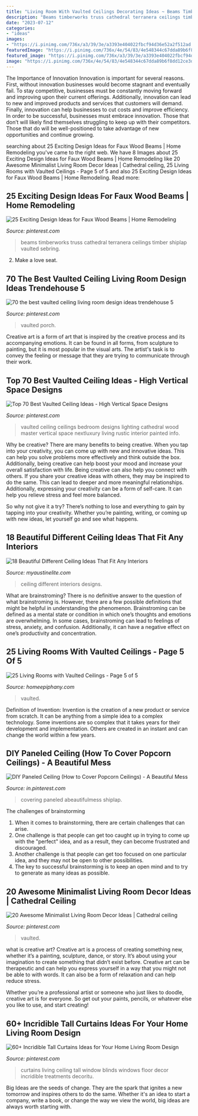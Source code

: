 ```yaml
---
title: "Living Room With Vaulted Ceilings Decorating Ideas ~ Beams Timberworks Truss Cathedral Terranera Ceilings Timber Shiplap Vaulted Sebring"
description: "Beams timberworks truss cathedral terranera ceilings timber shiplap vaulted sebring"
date: "2023-07-12"
categories:
- "ideas"
images:
- "https://i.pinimg.com/736x/a3/39/3e/a3393e404022fbcf94d36e52a2f512ad.jpg"
featuredImage: "https://i.pinimg.com/736x/4e/54/83/4e548344c67dda89b6f8dd12ce3de668.jpg"
featured_image: "https://i.pinimg.com/736x/a3/39/3e/a3393e404022fbcf94d36e52a2f512ad.jpg"
image: "https://i.pinimg.com/736x/4e/54/83/4e548344c67dda89b6f8dd12ce3de668.jpg"
---
```



The Importance of Innovation
Innovation is important for several reasons. First, without innovation businesses would become stagnant and eventually fail. To stay competitive, businesses must be constantly moving forward and improving upon their current offerings. Additionally, innovation can lead to new and improved products and services that customers will demand. Finally, innovation can help businesses to cut costs and improve efficiency.
In order to be successful, businesses must embrace innovation. Those that don’t will likely find themselves struggling to keep up with their competitors. Those that do will be well-positioned to take advantage of new opportunities and continue growing.

	

		
searching about 25 Exciting Design Ideas for Faux Wood Beams | Home Remodeling you've came to the right web. We have 8 Images about 25 Exciting Design Ideas for Faux Wood Beams | Home Remodeling like 20 Awesome Minimalist Living Room Decor Ideas | Cathedral ceiling, 25 Living Rooms with Vaulted Ceilings - Page 5 of 5 and also 25 Exciting Design Ideas for Faux Wood Beams | Home Remodeling. Read more:
		
    
## 25 Exciting Design Ideas For Faux Wood Beams | Home Remodeling

<img loading=lazy src="https://i.pinimg.com/736x/d6/50/7c/d6507c7e4ccfaa1767b343d14e699ce4.jpg" onerror="this.onerror=null;this.src='https://tse2.mm.bing.net/th?id=OIP.ml2nIoKP-GVavwMd2xsZXgHaKf&amp;pid=15.1';" alt="25 Exciting Design Ideas for Faux Wood Beams | Home Remodeling">

_Source: pinterest.com_

>beams timberworks truss cathedral terranera ceilings timber shiplap vaulted sebring. 

	

2. Make a love seat.

    
## 70 The Best Vaulted Ceiling Living Room Design Ideas Trendehouse 5

<img loading=lazy src="https://i.pinimg.com/736x/a3/39/3e/a3393e404022fbcf94d36e52a2f512ad.jpg" onerror="this.onerror=null;this.src='https://tse1.mm.bing.net/th?id=OIP.OOyPv2wxC4KGAYrxVHLszwHaLH&amp;pid=15.1';" alt="70 the best vaulted ceiling living room design ideas trendehouse 5">

_Source: pinterest.com_

>vaulted porch. 

	

Creative art is a form of art that is inspired by the creative process and its accompanying emotions. It can be found in all forms, from sculpture to painting, but it is most popular in the visual arts. The artist's task is to convey the feeling or message that they are trying to communicate through their work.

    
## Top 70 Best Vaulted Ceiling Ideas - High Vertical Space Designs

<img loading=lazy src="https://i.pinimg.com/736x/e1/33/2e/e1332e6ec725e82e4303cfef719ab017.jpg" onerror="this.onerror=null;this.src='https://tse1.mm.bing.net/th?id=OIP.MA47Haa9R5hv0bGqxwql3wHaHa&amp;pid=15.1';" alt="Top 70 Best Vaulted Ceiling Ideas - High Vertical Space Designs">

_Source: pinterest.com_

>vaulted ceiling ceilings bedroom designs lighting cathedral wood master vertical space nextluxury living rustic interior painted info. 

	

Why be creative?
There are many benefits to being creative. When you tap into your creativity, you can come up with new and innovative ideas. This can help you solve problems more effectively and think outside the box. Additionally, being creative can help boost your mood and increase your overall satisfaction with life.
Being creative can also help you connect with others. If you share your creative ideas with others, they may be inspired to do the same. This can lead to deeper and more meaningful relationships. Additionally, expressing your creativity can be a form of self-care. It can help you relieve stress and feel more balanced.

So why not give it a try? There’s nothing to lose and everything to gain by tapping into your creativity. Whether you’re painting, writing, or coming up with new ideas, let yourself go and see what happens.

    
## 18 Beautiful Different Ceiling Ideas That Fit Any Interiors

<img loading=lazy src="http://www.myaustinelite.com/wp-content/uploads/2015/01/Glamorous-and-classy-Different-Ceiling-Designs-15.jpg" onerror="this.onerror=null;this.src='https://tse4.mm.bing.net/th?id=OIP.IXecw15JptRQQSm8febxrwHaJ4&amp;pid=15.1';" alt="18 Beautiful Different Ceiling Ideas That Fit Any Interiors">

_Source: myaustinelite.com_

>ceiling different interiors designs. 

	

What are brainstroming?
There is no definitive answer to the question of what brainstroming is. However, there are a few possible definitions that might be helpful in understanding the phenomenon. Brainstroming can be defined as a mental state or condition in which one’s thoughts and emotions are overwhelming. In some cases, brainstroming can lead to feelings of stress, anxiety, and confusion. Additionally, it can have a negative effect on one’s productivity and concentration.

    
## 25 Living Rooms With Vaulted Ceilings - Page 5 Of 5

<img loading=lazy src="https://homeepiphany.com/wp-content/uploads/2019/06/vaulted-ceiling-living-rooms_23.jpg" onerror="this.onerror=null;this.src='https://tse2.mm.bing.net/th?id=OIP.lKxbtOd3yPpzbyBPCIA7qgHaJQ&amp;pid=15.1';" alt="25 Living Rooms with Vaulted Ceilings - Page 5 of 5">

_Source: homeepiphany.com_

>vaulted. 

	

Definition of Invention:
Invention is the creation of a new product or service from scratch. It can be anything from a simple idea to a complex technology. Some inventions are so complex that it takes years for their development and implementation. Others are created in an instant and can change the world within a few years.

    
## DIY Paneled Ceiling (How To Cover Popcorn Ceilings) - A Beautiful Mess

<img loading=lazy src="https://i.pinimg.com/736x/1e/92/7b/1e927b533b753d27b23643d781c8d6b4.jpg" onerror="this.onerror=null;this.src='https://tse2.mm.bing.net/th?id=OIP.0m4mJLwZOMb3Z7JmotjXcwHaMC&amp;pid=15.1';" alt="DIY Paneled Ceiling (How to Cover Popcorn Ceilings) - A Beautiful Mess">

_Source: in.pinterest.com_

>covering paneled abeautifulmess shiplap. 

	

The challenges of brainstorming
1. When it comes to brainstorming, there are certain challenges that can arise.
2. One challenge is that people can get too caught up in trying to come up with the "perfect" idea, and as a result, they can become frustrated and discouraged.
3. Another challenge is that people can get too focused on one particular idea, and they may not be open to other possibilities.
4. The key to successful brainstorming is to keep an open mind and to try to generate as many ideas as possible.

    
## 20 Awesome Minimalist Living Room Decor Ideas | Cathedral Ceiling

<img loading=lazy src="https://i.pinimg.com/736x/4e/54/83/4e548344c67dda89b6f8dd12ce3de668.jpg" onerror="this.onerror=null;this.src='https://tse4.mm.bing.net/th?id=OIP.DvUmC5mmQyEPyQ9ztUZnYgHaKk&amp;pid=15.1';" alt="20 Awesome Minimalist Living Room Decor Ideas | Cathedral ceiling">

_Source: pinterest.com_

>vaulted. 

	

what is creative art?
Creative art is a process of creating something new, whether it’s a painting, sculpture, dance, or story. It’s about using your imagination to create something that didn’t exist before. 
Creative art can be therapeutic and can help you express yourself in a way that you might not be able to with words. It can also be a form of relaxation and can help reduce stress. 

Whether you’re a professional artist or someone who just likes to doodle, creative art is for everyone. So get out your paints, pencils, or whatever else you like to use, and start creating!

    
## 60+ Incridible Tall Curtains Ideas For Your Home Living Room Design

<img loading=lazy src="https://i.pinimg.com/736x/94/fe/e8/94fee873b10b3f71fbeeefa121abf832.jpg" onerror="this.onerror=null;this.src='https://tse2.mm.bing.net/th?id=OIP.jmPb-ydfnn2PM2XVmIC1vgHaJ3&amp;pid=15.1';" alt="60+ Incridible Tall Curtains Ideas for Your Home Living Room Design">

_Source: pinterest.com_

>curtains living ceiling tall window blinds windows floor decor incridible treatments decoritu. 

	

Big Ideas are the seeds of change. They are the spark that ignites a new tomorrow and inspires others to do the same. Whether it's an idea to start a company, write a book, or change the way we view the world, big ideas are always worth starting with.

